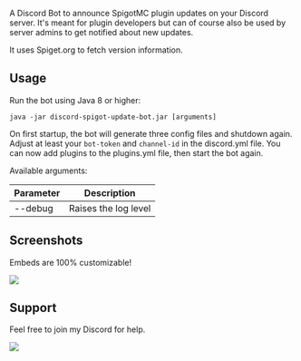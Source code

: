 A Discord Bot to announce SpigotMC plugin updates on your Discord server. It's meant for plugin developers but can of course also be used by server admins to get notified about new updates.

It uses Spiget.org to fetch version information.

## Usage

Run the bot using Java 8 or higher: 

```shell
java -jar discord-spigot-update-bot.jar [arguments]
```

On first startup, the bot will generate three config files and shutdown again.
Adjust at least your `bot-token` and `channel-id` in the discord.yml file.
You can now add plugins to the plugins.yml file, then start the bot again.

Available arguments:

| Parameter | Description          |
|-----------|----------------------|
| --debug   | Raises the log level |

## Screenshots

Embeds are 100% customizable!

![](https://static.jeff-media.com/img/discord-spigot-update-bot/discordspigotupdatecheckerscreenshot2.png)

## Support

Feel free to join my Discord for help.

<a href="https://discord.jeff-media.com"><img src="https://api.jeff-media.com/img/discord1.png"></a>